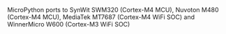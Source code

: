 MicroPython ports to SynWit SWM320 (Cortex-M4 MCU), Nuvoton M480 (Cortex-M4 MCU), MediaTek MT7687 (Cortex-M4 WiFi SOC) and 
WinnerMicro W600 (Cortex-M3 WiFi SOC)
